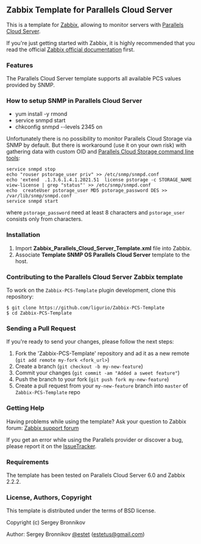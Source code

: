 ## Zabbix Template for Parallels Cloud Server

This is a template for [Zabbix](http://www.zabbix.com/),
allowing to monitor servers with [Parallels Cloud Server](http://www.parallels.com/products/pcs/).

If you're just getting started with Zabbix, it is highly recommended that you
read the official [Zabbix official documentation](https://www.zabbix.com/documentation/2.2/manual) first.

### Features
The Parallels Cloud Server template supports all available PCS values provided by SNMP.

### How to setup SNMP in Parallels Cloud Server

* yum install -y rmond
* service snmpd start
* chkconfig snmpd --levels 2345 on

Unfortunately there is no possibility to monitor Parallels Cloud Storage
via SNMP by default. But there is workaround (use it on your own risk)
with gathering data with custom OID and
[Parallels Cloud Storage command line tools](http://sp.parallels.com/products/pcs/documentation/):

```
service snmpd stop
echo "rouser pstorage_user priv" >> /etc/snmp/snmpd.conf
echo 'extend  .1.3.6.1.4.1.2021.51  license pstorage -c STORAGE_NAME view-license | grep "status"' >> /etc/snmp/snmpd.conf
echo  createUser pstorage_user MD5 pstorage_password DES >> /var/lib/snmp/snmpd.conf
service snmpd start 
```

where `pstorage_password` need at least 8 characters and
`pstorage_user` consists only from characters.

### Installation

1. Import **Zabbix_Parallels_Cloud_Server_Template.xml** file into Zabbix.
2. Associate **Template SNMP OS Parallels Cloud Server** template to the host.

### Contributing to the Parallels Cloud Server Zabbix template

To work on the `Zabbix-PCS-Template` plugin development, clone this repository:

```
$ git clone https://github.com/ligurio/Zabbix-PCS-Template
$ cd Zabbix-PCS-Template
```

### Sending a Pull Request
If you're ready to send your changes, please follow the next steps:

1. Fork the 'Zabbix-PCS-Template' repository and ad it as a new remote (`git add
remote my-fork <fork_url>`)
2. Create a branch (`git checkout -b my-new-feature`)
3. Commit your changes (`git commit -am "Added a sweet feature"`)
4. Push the branch to your fork (`git push fork my-new-feature`)
5. Create a pull request from your `my-new-feature` branch into `master` of
`Zabbix-PCS-Template` repo

### Getting Help
Having problems while using the template? Ask your question to Zabbix forum:
[Zabbix support forum](https://www.zabbix.com/forum/)

If you get an error while using the Parallels provider or discover a bug,
please report it on the [IssueTracker](https://github.com/ligurio/Zabbix-PCS-Template).

### Requirements

The template has been tested on Parallels Cloud Server 6.0 and Zabbix 2.2.2.


### License, Authors, Copyright

This template is distributed under the terms of BSD license.

Copyright (c) Sergey Bronnikov

Author: Sergey Bronnikov [@estet](https://twitter.com/estet) (estetus@gmail.com)

